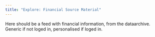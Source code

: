 ```yaml
---
title: "Explore: Financial Source Material"
---
```


Here should be a feed with financial information, from the dataarchive. Generic if not loged in, personalised if loged in.